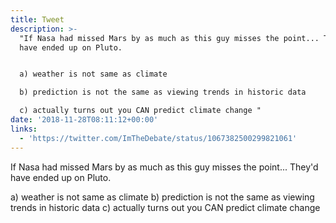 ```yaml
---
title: Tweet
description: >-
  "If Nasa had missed Mars by as much as this guy misses the point... They'd
  have ended up on Pluto.


  a) weather is not same as climate

  b) prediction is not the same as viewing trends in historic data

  c) actually turns out you CAN predict climate change "
date: '2018-11-28T08:11:12+00:00'
links:
  - 'https://twitter.com/ImTheDebate/status/1067382500299821061'
---
```

If Nasa had missed Mars by as much as this guy misses the point... They'd have ended up on Pluto.

a) weather is not same as climate
b) prediction is not the same as viewing trends in historic data
c) actually turns out you CAN predict climate change 
